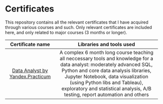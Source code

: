 # Certificates
This repository contains all the relevant certificates that I have acquired through various courses and such. Only relevant certificates are included here, and only related to major courses (3 months or longer).

| Certificate name | Libraries and tools used |
| :--------------------: | :---------------------------:|
| [Data Analyst by Yandex.Practicum](https://github.com/samalyarov/certificates/blob/main/YP_Data%20Analyst.pdf) | A complex 6 month long course teaching all neccessary tools and knowledge for a data analyst: moderately advanced SQL, Python and core data analysis libraries, Jupyter Notebook, data visualization (using Python libs and Tableau), exploratory and statistical analysis, A/B testing, report automation and others|
